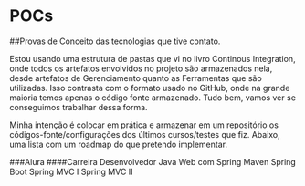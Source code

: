 # POCs
##Provas de Conceito das tecnologias que tive contato.

Estou usando uma estrutura de pastas que vi no livro Continous Integration, onde todos os artefatos envolvidos no projeto são armazenados nela, desde artefatos de Gerenciamento quanto as Ferramentas que são utilizadas.
Isso contrasta com o formato usado no GitHub, onde na grande maioria temos apenas o código fonte armazenado.
Tudo bem, vamos ver se conseguimos trabalhar dessa forma.

Minha intenção é colocar em prática e armazenar em um repositório os códigos-fonte/configurações dos últimos cursos/testes que fiz. Abaixo, uma lista com um roadmap do que pretendo implementar.

###Alura
####Carreira Desenvolvedor Java Web com Spring
Maven
Spring Boot
Spring MVC I
Spring MVC II